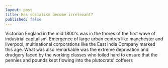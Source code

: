 ```yaml
---
layout: post
title: Has socialism become irrelevant?
published: false
---
```


Victorian England in the mid 1800's was in the thores of the first wave of industrial capitalism. Emergence of large urban centres like manchester and liverpool, multinational corporations like the East India Company marked this age.
What was also remarkable was the extreme deprivation and drudgery faced by the working classes who toiled hard to ensure that the pennies and pounds kept flowing into the plutocrats' coffeers
